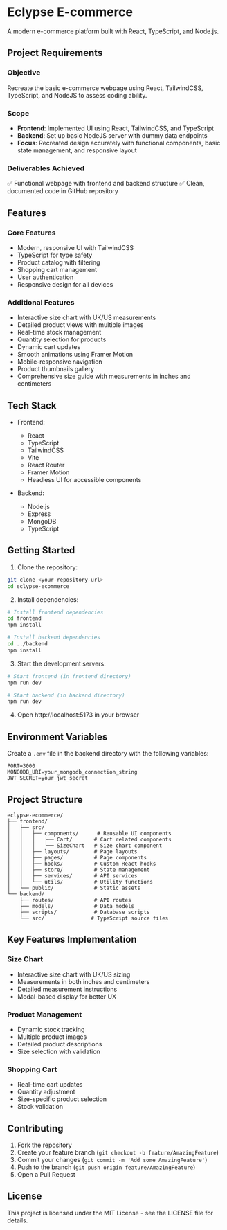 # Eclypse E-commerce

A modern e-commerce platform built with React, TypeScript, and Node.js.

## Project Requirements

### Objective

Recreate the basic e-commerce webpage using React, TailwindCSS, TypeScript, and NodeJS to assess coding ability.

### Scope

- **Frontend**: Implemented UI using React, TailwindCSS, and TypeScript
- **Backend**: Set up basic NodeJS server with dummy data endpoints
- **Focus**: Recreated design accurately with functional components, basic state management, and responsive layout

### Deliverables Achieved

✅ Functional webpage with frontend and backend structure
✅ Clean, documented code in GitHub repository

## Features

### Core Features

- Modern, responsive UI with TailwindCSS
- TypeScript for type safety
- Product catalog with filtering
- Shopping cart management
- User authentication
- Responsive design for all devices

### Additional Features

- Interactive size chart with UK/US measurements
- Detailed product views with multiple images
- Real-time stock management
- Quantity selection for products
- Dynamic cart updates
- Smooth animations using Framer Motion
- Mobile-responsive navigation
- Product thumbnails gallery
- Comprehensive size guide with measurements in inches and centimeters

## Tech Stack

- Frontend:

  - React
  - TypeScript
  - TailwindCSS
  - Vite
  - React Router
  - Framer Motion
  - Headless UI for accessible components

- Backend:
  - Node.js
  - Express
  - MongoDB
  - TypeScript

## Getting Started

1. Clone the repository:

```bash
git clone <your-repository-url>
cd eclypse-ecommerce
```

2. Install dependencies:

```bash
# Install frontend dependencies
cd frontend
npm install

# Install backend dependencies
cd ../backend
npm install
```

3. Start the development servers:

```bash
# Start frontend (in frontend directory)
npm run dev

# Start backend (in backend directory)
npm run dev
```

4. Open http://localhost:5173 in your browser

## Environment Variables

Create a `.env` file in the backend directory with the following variables:

```
PORT=3000
MONGODB_URI=your_mongodb_connection_string
JWT_SECRET=your_jwt_secret
```

## Project Structure

```
eclypse-ecommerce/
├── frontend/
│   ├── src/
│   │   ├── components/      # Reusable UI components
│   │   │   ├── Cart/       # Cart related components
│   │   │   └── SizeChart   # Size chart component
│   │   ├── layouts/        # Page layouts
│   │   ├── pages/          # Page components
│   │   ├── hooks/          # Custom React hooks
│   │   ├── store/          # State management
│   │   ├── services/       # API services
│   │   └── utils/          # Utility functions
│   └── public/             # Static assets
└── backend/
    ├── routes/             # API routes
    ├── models/             # Data models
    ├── scripts/            # Database scripts
    └── src/               # TypeScript source files
```

## Key Features Implementation

### Size Chart

- Interactive size chart with UK/US sizing
- Measurements in both inches and centimeters
- Detailed measurement instructions
- Modal-based display for better UX

### Product Management

- Dynamic stock tracking
- Multiple product images
- Detailed product descriptions
- Size selection with validation

### Shopping Cart

- Real-time cart updates
- Quantity adjustment
- Size-specific product selection
- Stock validation

## Contributing

1. Fork the repository
2. Create your feature branch (`git checkout -b feature/AmazingFeature`)
3. Commit your changes (`git commit -m 'Add some AmazingFeature'`)
4. Push to the branch (`git push origin feature/AmazingFeature`)
5. Open a Pull Request

## License

This project is licensed under the MIT License - see the LICENSE file for details.
